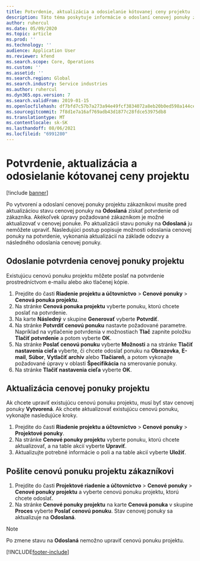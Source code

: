 ```yaml
---
title: Potvrdenie, aktualizácia a odosielanie kótovanej ceny projektu
description: Táto téma poskytuje informácie o odoslaní cenovej ponuky zákazníkovi na potvrdenie, úpravách založených na odozve a opätovnom odoslaní cenovom ponuky.
author: ruhercul
ms.date: 05/09/2020
ms.topic: article
ms.prod: ''
ms.technology: ''
audience: Application User
ms.reviewer: kfend
ms.search.scope: Core, Operations
ms.custom: ''
ms.assetid: ''
ms.search.region: Global
ms.search.industry: Service industries
ms.author: ruhercul
ms.dyn365.ops.version: 7
ms.search.validFrom: 2019-01-15
ms.openlocfilehash: df7bfd7c57b7a273a94e49fcf3834072a8eb20b0ed598a144cefaff41e28a431
ms.sourcegitcommit: 7f8d1e7a16af769adb43d1877c28fdce53975db8
ms.translationtype: MT
ms.contentlocale: sk-SK
ms.lasthandoff: 08/06/2021
ms.locfileid: "6991280"
---
```

# <a name="confirm-update-and-send-a-project-quotation"></a>Potvrdenie, aktualizácia a odosielanie kótovanej ceny projektu

[!include [banner](../includes/banner.md)]

Po vytvorení a odoslaní cenovej ponuky projektu zákazníkovi musíte pred aktualizáciou stavu cenovej ponuky na **Odoslaná** získať potvrdenie od zákazníka. Akékoľvek úpravy požadované zákazníkom je možné aktualizovať v cenovej ponuke. Po aktualizácii stavu ponuky na **Odoslaná** ju nemôžete upraviť. Nasledujúci postup popisuje možnosti odoslania cenovej ponuky na potvrdenie, vykonania aktualizácií na základe odozvy a následného odoslania cenovej ponuky.

## <a name="send-a-project-quotation-confirmation"></a>Odoslanie potvrdenia cenovej ponuky projektu  

Existujúcu cenovú ponuku projektu môžete poslať na potvrdenie prostredníctvom e-mailu alebo ako tlačenej kópie. 

1. Prejdite do časti **Riadenie projektu a účtovníctvo** > **Cenové ponuky** > **Cenová ponuka projektu**. 
2. Na stránke **Cenová ponuka projektu** vyberte ponuku, ktorú chcete poslať na potvrdenie. 
3. Na karte **Následný** v skupine **Generovať** vyberte **Potvrdiť**. 
4. Na stránke **Potvrdiť cenovú ponuku** nastavte požadované parametre. Napríklad na vytlačenie potvrdenia v možnostiach **Tlač** zapnite položku **Tlačiť potvrdenie** a potom vyberte **OK**.
5. Na stránke **Poslať cenovú ponuku** vyberte **Možnosti** a na stránke **Tlačiť nastavenia cieľa** vyberte, či chcete odoslať ponuku na **Obrazovka**, **E-mail**, **Súbor**, **Vytlačiť archív** alebo **Tlačiareň**, a potom vykonajte požadované úpravy v oblasti **Špecifikácia** na smerovanie ponuky.
6. Na stránke **Tlačiť nastavenia cieľa** vyberte **OK**.  

## <a name="update-a-project-quotation"></a>Aktualizácia cenovej ponuky projektu

Ak chcete upraviť existujúcu cenovú ponuku projektu, musí byť stav cenovej ponuky **Vytvorená**. Ak chcete aktualizovať existujúcu cenovú ponuku, vykonajte nasledujúce kroky. 

1. Prejdite do časti **Riadenie projektu a účtovníctvo** > **Cenové ponuky** > **Projektové ponuky**.
2. Na stránke **Cenové ponuky projektu** vyberte ponuku, ktorú chcete aktualizovať, a na table akcií vyberte **Upraviť**.
3. Aktualizujte potrebné informácie o poli a na table akcií vyberte **Uložiť**.  

## <a name="send-a-project-quotation-to-a-customer"></a>Pošlite cenovú ponuku projektu zákazníkovi 

1. Prejdite do časti **Projektové riadenie a účtovníctvo** > **Cenové ponuky** > **Cenové ponuky projektu** a vyberte cenovú ponuku projektu, ktorú chcete odoslať.
2. Na stránke **Cenové ponuky projektu** na karte **Cenová ponuka** v skupine **Proces** vyberte **Poslať cenovú ponuku**. Stav cenovej ponuky sa aktualizuje na **Odoslaná**.

> [!NOTE]
> Po zmene stavu na **Odoslaná** nemožno upraviť cenovú ponuku projektu.


[!INCLUDE[footer-include](../includes/footer-banner.md)]